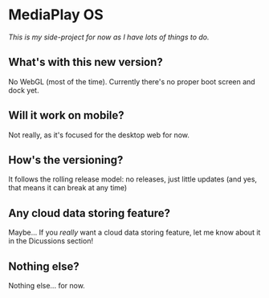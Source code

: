 # MediaPlay OS
*This is my side-project for now as I have lots of things to do.*

## What's with this new version?
No WebGL (most of the time). Currently there's no proper boot screen and dock yet.

## Will it work on mobile?
Not really, as it's focused for the desktop web for now.

## How's the versioning?
It follows the rolling release model: no releases, just little updates (and yes, that means it can break at any time)

## Any cloud data storing feature?
Maybe... If you *really* want a cloud data storing feature, let me know about it in the Dicussions section!

## Nothing else?
Nothing else... for now.
